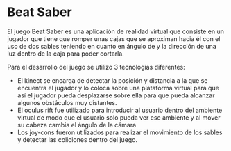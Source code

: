 # Beat Saber

El juego Beat Saber es una aplicación de realidad virtual que consiste en un jugador que tiene que romper unas cajas que 
se aproximan hacia él con el uso de dos sables teniendo en cuanto en ángulo de y la dirección de una luz dentro de la caja para poder cortarla.

Para el desarrollo del juego se utilizo 3 tecnologías diferentes:
* El kinect se encarga de detectar la posición y distancia a la que se encuentra el jugador y lo coloca sobre una plataforma virtual para que así el jugador pueda desplazarse sobre ella para que pueda alcanzar algunos obstáculos muy distantes.
* El oculus rift fue utilizado para introducir al usuario dentro del ambiente virtual de modo que el usuario solo pueda ver ese ambiente y al mover su cabeza cambia el ángulo de la cámara 
* Los joy-cons fueron utilizados para realizar el movimiento de los sables y detectar las coliciones dentro del juego.
